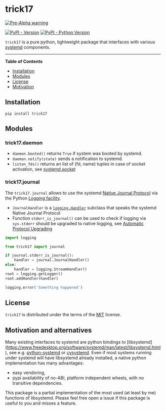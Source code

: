 # trick17

[![Pre-Alpha warning](https://img.shields.io/badge/warning-Pre--Alpha%20code-red)]()

[![PyPI - Version](https://img.shields.io/pypi/v/trick17.svg)](https://pypi.org/project/trick17)
[![PyPI - Python Version](https://img.shields.io/pypi/pyversions/trick17.svg)](https://pypi.org/project/trick17)

`trick17` is a pure python, lightweight package that interfaces with various [systemd](https://systemd.io) components.

-----

**Table of Contents**

- [Installation](#installation)
- [Modules](#modules)
- [License](#license)
- [Motivation](#motivation-and-alternatives)

## Installation

```console
pip install trick17
```

## Modules

### trick17.daemon

- `daemon.booted()` returns `True` if system was booted by systemd.
- `daemon.notify(state)` sends a notification to systemd.
- `listen_fds()` returns an list of (fd, name) tuples in case of socket activation,
  see [systemd.socket](https://www.freedesktop.org/software/systemd/man/systemd.socket.html)

### trick17.journal

The `trick17.journal` allows to use the systemd [Native Journal Protocol](https://systemd.io/JOURNAL_NATIVE_PROTOCOL/) via the Python [Logging facility](https://docs.python.org/3/library/logging.html).

- `JournalHandler` is a [`logging.Handler`](https://docs.python.org/3/library/logging.html#logging.Handler) subclass that speaks the systemd Native Journal Protocol
- Function `stderr_is_journal()` can be used to check if logging via `sys.stderr` should be upgraded to native logging, see [Automatic Protocol Upgrading](https://systemd.io/JOURNAL_NATIVE_PROTOCOL/#automatic-protocol-upgrading)

```python
import logging

from trick17 import journal

if journal.stderr_is_journal():
    handler = journal.JournalHandler()
else:
    handler = logging.StreamHandler()
root = logging.getLogger()
root.addHandler(handler)

logging.error('Something happened')
```

## License

`trick17` is distributed under the terms of the [MIT](https://spdx.org/licenses/MIT.html) license.

## Motivation and alternatives

Many existing interfaces to systemd are python bindings to [libsystemd]
(https://www.freedesktop.org/software/systemd/man/latest/libsystemd.html), see e.g. [python-systemd](https://github.com/systemd/python-systemd) or [cysystemd](https://github.com/systemd/python-systemd).
Even if most systems running under systemd will have libsystemd already installed, a native python implementation has many advantages:
- easy vendoring,
- pypi availability of no-ABI, platform independent wheels, with no transitive dependencies.

This package is a partial implementation of the most used (at least by me) functions of libsystemd.
Please feel free open a issue if this package is useful to you and misses a feature.
